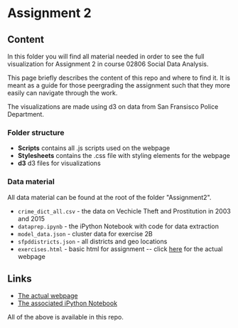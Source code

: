 # Assignment 2
## Content
In this folder you will find all material needed in order to see the full visualization for Assignment 2 in course 02806 Social Data Analysis.

This page briefly describes the content of this repo and where to find it. It is meant as a guide for those peergrading the assignment such that they more easily can navigate through the work.

The visualizations are made using d3 on data from San Fransisco Police Department.

### Folder structure
* **Scripts** contains all .js scripts used on the webpage
* **Stylesheets** contains the .css file with styling elements for the webpage
* **d3** d3 files for visualizations  

### Data material
All data material can be found at the root of the folder "Assignment2". 
* ``crime_dict_all.csv`` - the data on Vechicle Theft and Prostitution in 2003 and 2015 
* ``dataprep.ipynb`` - the iPython Notebook with code for data extraction
* ``model_data.json`` - cluster data for exercise 2B
* ``sfpddistricts.json`` - all districts and geo locations
* ``exercises.html`` - basic html for assignment -- click [here](https://frksteenhoff.github.io/Assignment2/exercises.html) for the actual webpage

## Links

* [The actual webpage](https://frksteenhoff.github.io/Assignment2/exercises.html)
* [The associated iPython Notebook](https://github.com/frksteenhoff/frksteenhoff.github.io/blob/a03d1bc2faef936dcc2c14b3917e79b57ec204f0/Assignment2/dataprep.ipynb)

All of the above is available in this repo.
